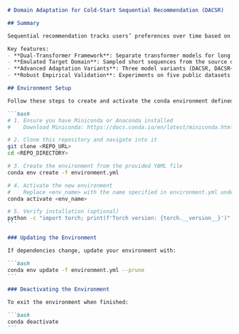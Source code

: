 ````markdown
# Domain Adaptation for Cold‑Start Sequential Recommendation (DACSR)

## Summary

Sequential recommendation tracks users’ preferences over time based on historical activities to predict their next most probable action. This repository addresses cold‑start sequential recommendation by treating regular and cold‑start users as source and target domains, respectively, and applying domain adaptation techniques to narrow performance gaps caused by domain shifts.

Key features:
- **Dual‑Transformer Framework**: Separate transformer models for long (source) and short (target) sequences, collaboratively trained with shared item embeddings.
- **Emulated Target Domain**: Sampled short sequences from the source domain to simulate cold‑start conditions and bridge domain gaps via contrastive learning.
- **Advanced Adaptation Variants**: Three model variants (DACSR, DACSR+, DACSR++) progressively reduce item popularity bias and incorporate user similarity into the contrastive loss for enhanced robustness under compound shifts.
- **Robust Empirical Validation**: Experiments on five public datasets demonstrating consistent improvements over strong baselines under both length and item distribution shifts.

## Environment Setup

Follow these steps to create and activate the conda environment defined in `environment.yml`:

```bash
# 1. Ensure you have Miniconda or Anaconda installed
#    Download Miniconda: https://docs.conda.io/en/latest/miniconda.html

# 2. Clone this repository and navigate into it
git clone <REPO_URL>
cd <REPO_DIRECTORY>

# 3. Create the environment from the provided YAML file
conda env create -f environment.yml

# 4. Activate the new environment
#    Replace <env_name> with the name specified in environment.yml under 'name:'
conda activate <env_name>

# 5. Verify installation (optional)
python -c "import torch; print(f'Torch version: {torch.__version__}')"
```

### Updating the Environment

If dependencies change, update your environment with:

```bash
conda env update -f environment.yml --prune
```

### Deactivating the Environment

To exit the environment when finished:

```bash
conda deactivate
```
````
